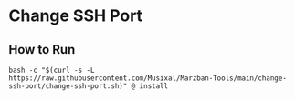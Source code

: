 # Change SSH Port

## How to Run

```
bash -c "$(curl -s -L https://raw.githubusercontent.com/Musixal/Marzban-Tools/main/change-ssh-port/change-ssh-port.sh)" @ install
```
